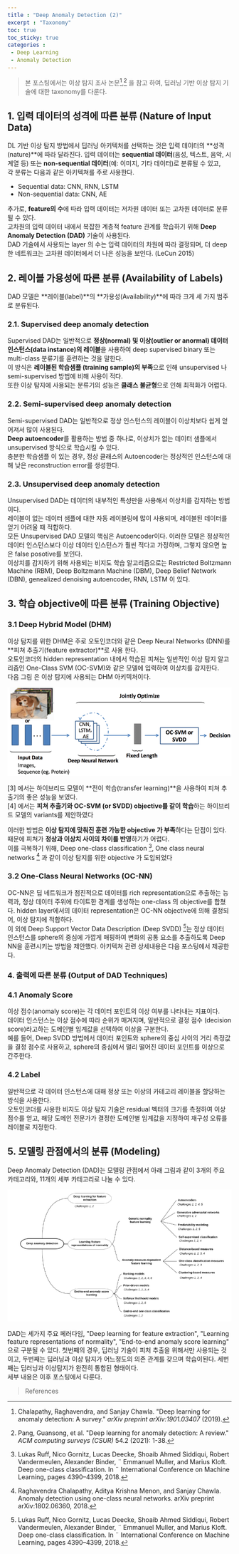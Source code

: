 ```yaml
---
title : "Deep Anomaly Detection (2)"
excerpt : "Taxonomy"
toc: true
toc_sticky: true
categories :	
 - Deep Learning
 - Anomaly Detection
---
```

> 본 포스팅에서는 이상 탐지 조사 논문[^1],[^2] 을 참고 하여,
> 딥러닝 기반 이상 탐지 기술에 대한 taxonomy를 다룬다.



## 1. 입력 데이터의 성격에 따른 분류 (Nature of Input Data) 

DL 기반 이상 탐지 방법에서 딥러닝 아키텍처를 선택하는 것은 입력 데이터의 **성격(nature)**에 따라 달라진다. 
입력 데이터는 **sequential 데이터**(음성, 텍스트, 음악, 시계열 등) 또는 **non-sequential 데이터**(예: 이미지, 기타 데이터)로 분류될 수 있고,<br/>각 분류는 다음과 같은 아키텍쳐를 주로 사용한다.

- Sequential data: CNN, RNN, LSTM
- Non-sequential data: CNN, AE 

추가로, **feature의 수**에 따라 입력 데이터는 저차원 데이터 또는 고차원 데이터로 분류될 수 있다. <br/>고차원의 입력 데이터 내에서 복잡한 계층적 feature 관계를 학습하기 위해 **Deep Anomaly Detection (DAD)** 기술이 사용된다. <br/>DAD 기술에서 사용되는 layer 의 수는 입력 데이터의 차원에 따라 결정되며, 더 deep 한 네트워크는 고차원 데이터에서 더 나은 성능을 보인다.  (LeCun 2015)



## 2. 레이블 가용성에 따른 분류 (Availability of Labels) 

DAD 모델은 **레이블(label)**의 **가용성(Availability)**에 따라 크게 세 가지 범주로 분류된다. 

### 2.1. Supervised deep anomaly detection

Supervised DAD는 일반적으로 **정상(normal) 및 이상(outlier or anormal) 데이터 인스턴스(data instance)의 레이블**을 사용하여 deep supervised binary 또는 multi-class 분류기를 훈련하는 것을 말한다. <br/>
이 방식은 **레이블된 학습샘플 (training sample)의 부족**으로 인해 unsupervised 나 semi-supervised 방법에 비해 사용이 적다. <br/>
또한 이상 탐지에 사용되는 분류기의 성능은 **클래스 불균형**으로 인해 최적화가 어렵다.

### 2.2. Semi-supervised deep anomaly detection

Semi-supervised DAD는 일반적으로 정상 인스턴스의 레이블이 이상치보다 쉽게 얻어져서 많이 사용된다. <br/>
**Deep autoencoder**를 활용하는 방법 중 하나로, 이상치가 없는 데이터 샘플에서 unsupervised 방식으로 학습시킬 수 있다. <br/>
충분한 학습샘플 이 있는 경우, 정상 클래스의 Autoencoder는 정상적인 인스턴스에 대해 낮은 reconstruction error를 생성한다. <br/>

### 2.3. Unsupervised deep anomaly detection

Unsupervised DAD는 데이터의 내부적인 특성만을 사용해서 이상치를 감지하는 방법이다. <br/>
레이블이 없는 데이터 샘플에 대한 자동 레이블링에 많이 사용되며, 레이블된 데이터를 얻기 어려울 때 적합하다. <br/>
모든 Unsupervised DAD 모델의 핵심은 Autoencoder이다. 이러한 모델은 정상적인 데이터 인스턴스보다 이상 데이터 인스턴스가 훨씬 적다고 가정하며, 그렇지 않으면 높은 false posotive를 보인다. <br/>
이상치를 감지하기 위해 사용되는 비지도 학습 알고리즘으로는 Restricted Boltzmann Machine (RBM), Deep Boltzmann Machine (DBM), Deep Belief Network (DBN), genealized denoising autoencoder, RNN, LSTM 이 있다.



## 3. 학습 objective에 따른 분류 (Training Objective)

### 3.1 Deep Hybrid Model (DHM)

이상 탐지를 위한 DHM은 주로 오토인코더와 같은 Deep Neural Networks (DNN)를 **피쳐 추출기(feature extractor)**로 사용 한다. <br/>
오토인코더의 hidden representation 내에서 학습된 피쳐는 일반적인 이상 탐지 알고리즘인 One-Class SVM (OC-SVM)와 같은 모델에 입력하여 이상치를 감지한다.<br/>
다음 그림 은 이상 탐지에 사용되는 DHM 아키텍처이다. 

![Deep Hybrid Model Architecture.](/assets/img/2023-04-14-DAD02/Deep-Hybrid-Model-Architecture.png)



[3] 에서는 하이브리드 모델이 **전이 학습(transfer learning)**을 사용하여 피쳐 추출기의 좋은 성능을 보였다. <br/>
[4] 에서는 **피쳐 추출기와 OC-SVM (or SVDD) objective를 같이 학습**하는 하이브리드 모델의 variants를 제안하였다<br/>

이러한 방법은 **이상 탐지에 맞춰진 훈련 가능한 objective 가 부족**하다는 단점이 있다. 
때문에 피쳐가 **정상과 이상치 사이의 차이를 반영**하기가 어렵다. <br/>
이를 극복하기 위해, Deep one-class classification [^5], One class neural networks [^6] 과 같이 이상 탐지를 위한 objective 가 도입되었다

### 3.2 One-Class Neural Networks (OC-NN)

 OC-NN은 딥 네트워크가 점진적으로 데이터를 rich representation으로 추출하는 능력과, 정상 데이터 주위에 타이트한 경계를 생성하는 one-class 의 objective를 합쳤다. hidden layer에서의 데이터 representation은 OC-NN objective에 의해 결정되어, 이상 탐지에 적합하다. <br/>
이 외에 Deep Support Vector Data Description (Deep SVDD) [^5]는 정상 데이터 인스턴스를 sphere의 중심에 가깝게 매핑하여 변화의 공통 요소를 추출하도록 Deep NN을 훈련시키는 방법을 제안했다. 아키텍쳐 관련 상세내용은 다음 포스팅에서 제공한다.



### 4. 출력에 따른 분류 (Output of DAD Techniques)

### 4.1 Anomaly Score

이상 점수(anomaly score)는 각 데이터 포인트의 이상 여부를 나타내는 지표이다. <br/>
데이터 인스턴스는 이상 점수에 따라 순위가 매겨지며, 일반적으로 결정 점수 (decision score)라고하는 도메인별 임계값을 선택하여 이상을 구분한다. <br/>
예를 들어, Deep SVDD 방법에서 데이터 포인트와 sphere의 중심 사이의 거리 측정값을 결정 점수로 사용하고, sphere의 중심에서 멀리 떨어진 데이터 포인트를 이상으로 간주한다.<br/>

### 4.2 Label 

일반적으로 각 데이터 인스턴스에 대해 정상 또는 이상의 카테고리 레이블을 할당하는 방식을 사용한다. <br/>
오토인코더를 사용한 비지도 이상 탐지 기술은 residual 벡터의 크기를 측정하여 이상 점수를 얻고, 해당 도메인 전문가가 결정한 도메인별 임계값을 지정하여 재구성 오류를 레이블로 지정한다.

## 5. 모델링 관점에서의 분류 (Modeling)



Deep Anomaly Detection (DAD)는 모델링 관점에서 아래 그림과 같이 3개의 주요 카테고리와, 11개의 세부 카테고리로 나눌 수 있다.

<img src="/assets/img/2023-04-14-DAD02/image-20230418094441252.png" alt="image-20230418094441252" style="zoom:80%;" />

DAD는 세가지 주요 페러다임, "Deep learning for feature extraction", "Learning feature representations of normality", "End-to-end anomaly score learning" 으로 구분될 수 있다. 첫번째의 경우, 딥러닝 기술이 피처 추출을 위해서만 사용되는 것이고, 두번째는 딥러닝과 이상 탐지가 어느정도의 의존 관계를 갖으며 학습이된다. 
세번째는 딥러닝과 이상탐지가 완전히 통합된 형태이다. <br/>
세부 내용은 이후 포스팅에서 다룬다.





> References

[^1]: Chalapathy, Raghavendra, and Sanjay Chawla. "Deep learning for anomaly detection: A survey." *arXiv preprint arXiv:1901.03407* (2019).
[^2]: Pang, Guansong, et al. "Deep learning for anomaly detection: A review." *ACM computing surveys (CSUR)* 54.2 (2021): 1-38.
[^3]: Sinno Jialin Pan, Qiang Yang, et al. A survey on transfer learning. IEEE Transactions on knowledge and data engineering, 22(10):1345–1359, 2010. 
[^4]: Tolga Ergen, Ali Hassan Mirza, and Suleyman Serdar Kozat. Unsupervised and semi-supervised anomaly detection with lstm neural networks. arXiv preprint arXiv:1710.09207, 2017
[^5]: Lukas Ruff, Nico Gornitz, Lucas Deecke, Shoaib Ahmed Siddiqui, Robert Vandermeulen, Alexander Binder, ¨ Emmanuel Muller, and Marius Kloft. Deep one-class classification. In ¨ International Conference on Machine Learning, pages 4390–4399, 2018.
[^6]:  Raghavendra Chalapathy, Aditya Krishna Menon, and Sanjay Chawla. Anomaly detection using one-class neural networks. arXiv preprint arXiv:1802.06360, 2018. 
